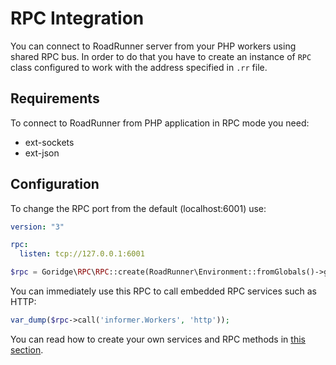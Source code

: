 # RPC Integration

You can connect to RoadRunner server from your PHP workers using shared RPC bus. In order to do that you have to create
an instance of `RPC` class configured to work with the address specified in `.rr` file.

## Requirements

To connect to RoadRunner from PHP application in RPC mode you need:

- ext-sockets
- ext-json

## Configuration

To change the RPC port from the default (localhost:6001) use:

```yaml
version: "3"

rpc:
  listen: tcp://127.0.0.1:6001
```

```php
$rpc = Goridge\RPC\RPC::create(RoadRunner\Environment::fromGlobals()->getRPCAddress());
```

You can immediately use this RPC to call embedded RPC services such as HTTP:

```php
var_dump($rpc->call('informer.Workers', 'http'));
```

You can read how to create your own services and RPC methods in [this section](/beep-beep/plugin.md).
